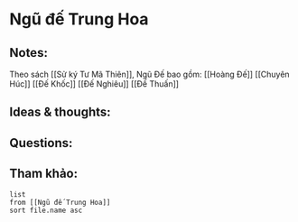 # Ngũ đế Trung Hoa

## Notes:
Theo sách [[Sử ký Tư Mã Thiên]], Ngũ Đế bao gồm:
[[Hoàng Đế]]
[[Chuyên Húc]]
[[Đế Khốc]]
[[Đế Nghiêu]]
[[Đế Thuấn]]

## Ideas & thoughts:

## Questions:


## Tham khảo:
```dataview
list
from [[Ngũ đế Trung Hoa]]
sort file.name asc
```